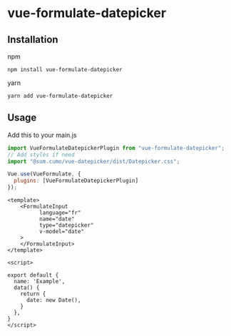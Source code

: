 # vue-formulate-datepicker

## Installation
npm 

`npm install vue-formulate-datepicker`

yarn

`yarn add vue-formulate-datepicker`

## Usage 
Add this to your main.js
```javascript
import VueFormulateDatepickerPlugin from "vue-formulate-datepicker";
// Add styles if need
import "@sum.cumo/vue-datepicker/dist/Datepicker.css";

Vue.use(VueFormulate, {
  plugins: [VueFormulateDatepickerPlugin]
});
```

```
<template>
    <FormulateInput
          language="fr"
          name="date"
          type="datepicker"
          v-model="date"
    >
    </FormulateInput>
</template>

<script>

export default {
  name: 'Example',
  data() {
    return {
      date: new Date(),
    }
  },
}
</script>

```
